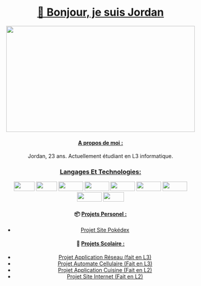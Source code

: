 <div align = center>
  
  # <ins> 👋 Bonjour, je suis Jordan </ins>
 
</div>

<div align = center>
  
  <img src="https://media.tenor.com/vO8zCvdDVegAAAAC/oshi-no-ko-trailer.gif" width="498" height="280" />

</div>

<div align = center>

  #### <ins> A propos de moi : </ins> 

  Jordan, 23 ans. Actuellement étudiant en L3 informatique. 
  
</div>

<div align = center>
  
  ### <ins> Langages Et Technologies: </ins> 
  <img src="https://img.shields.io/badge/Java-ED8B00?style=for-the-badge&logo=java&logoColor=white" width="55" height="25" />
  <img src="https://img.shields.io/badge/C-00599C?style=flat-square&logo=c&logoColor=white" width="55" height="25" />
  <img src="https://img.shields.io/badge/Python-14354C?style=flat-square&logo=python&logoColor=white" width="65" height="25" />
  <img src="https://img.shields.io/badge/JavaScript-F7DF1E?style=flat-square&logo=javascript&logoColor=black" width="65" height="25" />
  <img src="https://img.shields.io/badge/Node.js-43853D?style=for-the-badge&logo=node.js&logoColor=whit" width="65" height="25" />
  <img src="https://img.shields.io/badge/Angular-DD0031?style=for-the-badge&logo=angular&logoColor=white" width="65" height="25" />
     <img src="https://img.shields.io/badge/react-%2320232a.svg?style=for-the-badge&logo=react&logoColor=%2361DAFB" width="65" height="25" />
   <img src="https://img.shields.io/badge/Tailwind_CSS-38B2AC?style=for-the-badge&logo=tailwind-css&logoColor=white" width="65" height="25" />
  <img src="https://img.shields.io/badge/git-%23F05033.svg?style=for-the-badge&logo=git&logoColor=white" width="55" height="25" />

</div>

<div align = center>
  
#### :package: <ins> Projets Personel : </ins> 

- [Projet Site Pokédex](https://github.com/NadrojX/Pokedex)
  
</div>



<div align = center>
  
#### :pencil: <ins> Projets Scolaire : </ins> 

- [Projet Application Réseau (fait en L3)](https://github.com/NadrojX/Projet-Reseau)  
- [Projet Automate Cellulaire (Fait en L3)](https://github.com/NadrojX/Cellular-Automaton-Project)
- [Projet Application Cuisine (Fait en L2)](https://github.com/NadrojX/Food-App-Project)
- [Projet Site Internet (Fait en L2)](https://github.com/NadrojX/Website-Project)
  
</div>

<!---
NadrojX/NadrojX is a ✨ special ✨ repository because its `README.md` (this file) appears on your GitHub profile.
You can click the Preview link to take a look at your changes.
--->

